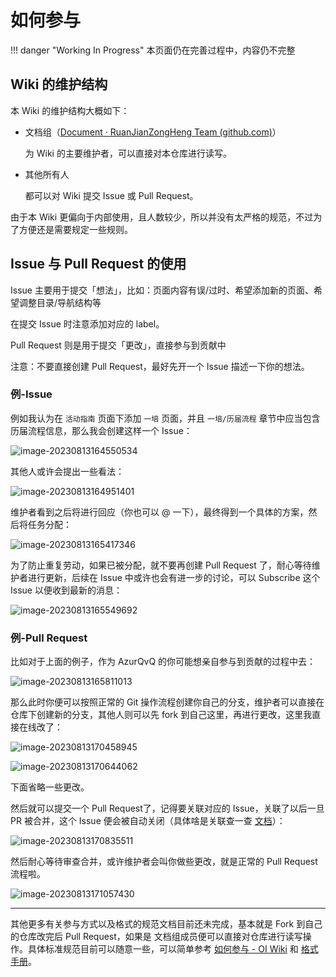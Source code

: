 # 如何参与

!!! danger "Working In Progress"
    本页面仍在完善过程中，内容仍不完整

## Wiki 的维护结构

本 Wiki 的维护结构大概如下：

- 文档组（[Document · RuanJianZongHeng Team (github.com)](https://github.com/orgs/RuanJianZongHeng/teams/document)）

  为 Wiki 的主要维护者，可以直接对本仓库进行读写。

- 其他所有人

  都可以对 Wiki 提交 Issue 或 Pull Request。



由于本 Wiki 更偏向于内部使用，且人数较少，所以并没有太严格的规范，不过为了方便还是需要规定一些规则。

## Issue 与 Pull Request 的使用

Issue 主要用于提交「想法」，比如：页面内容有误/过时、希望添加新的页面、希望调整目录/导航结构等

在提交 Issue 时注意添加对应的 label。



Pull Request 则是用于提交「更改」，直接参与到贡献中

注意：不要直接创建 Pull Request，最好先开一个 Issue 描述一下你的想法。

### 例-Issue

例如我认为在 `活动指南` 页面下添加 `一培` 页面，并且 `一培/历届流程` 章节中应当包含历届流程信息，那么我会创建这样一个 Issue：

![image-20230813164550534](如何参与.assets/image-20230813164550534.png)

其他人或许会提出一些看法：

![image-20230813164951401](如何参与.assets/image-20230813164951401.png)

维护者看到之后将进行回应（你也可以 @ 一下），最终得到一个具体的方案，然后将任务分配：

![image-20230813165417346](如何参与.assets/image-20230813165417346.png)

为了防止重复劳动，如果已被分配，就不要再创建 Pull Request 了，耐心等待维护者进行更新，后续在 Issue 中或许也会有进一步的讨论，可以 Subscribe 这个 Issue 以便收到最新的消息：

![image-20230813165549692](如何参与.assets/image-20230813165549692.png)

### 例-Pull Request

比如对于上面的例子，作为 AzurQvQ 的你可能想亲自参与到贡献的过程中去：

![image-20230813165811013](如何参与.assets/image-20230813165811013.png)

那么此时你便可以按照正常的 Git 操作流程创建你自己的分支，维护者可以直接在仓库下创建新的分支，其他人则可以先 fork 到自己这里，再进行更改，这里我直接在线改了：

![image-20230813170458945](如何参与.assets/image-20230813170458945.png)

![image-20230813170644062](如何参与.assets/image-20230813170644062.png)

下面省略一些更改。

然后就可以提交一个 Pull Request了，记得要关联对应的 Issue，关联了以后一旦 PR 被合并，这个 Issue 便会被自动关闭（具体啥是关联查一查 [文档](https://docs.github.com/en/issues/tracking-your-work-with-issues/linking-a-pull-request-to-an-issue)）：

![image-20230813170835511](如何参与.assets/image-20230813170835511.png)

然后耐心等待审查合并，或许维护者会叫你做些更改，就是正常的 Pull Request 流程啦。

![image-20230813171057430](如何参与.assets/image-20230813171057430.png)

---

其他更多有关参与方式以及格式的规范文档目前还未完成，基本就是 Fork 到自己的仓库改完后 Pull Request，如果是 文档组成员便可以直接对仓库进行读写操作。具体标准规范目前可以随意一些，可以简单参考 [如何参与 - OI Wiki](https://oi-wiki.org/intro/htc/) 和 [格式手册](https://oi-wiki.org/intro/format/)。

